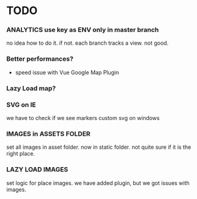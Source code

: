 # TODO

### ANALYTICS use key as ENV only in master branch

no idea how to do it. if not. each branch tracks a view. not good.

### Better performances?

- speed issue with Vue Google Map Plugin

### Lazy Load map?

### SVG on IE

we have to check if we see markers custom svg on windows

### IMAGES in ASSETS FOLDER

set all images in asset folder. now in static folder. not quite sure if it is the right place.

### LAZY LOAD IMAGES

set logic for place images. we have added plugin, but we got issues with images.
